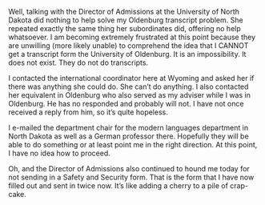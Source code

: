 Well, talking with the Director of Admissions at the University of North Dakota did nothing to help solve my Oldenburg transcript problem. She repeated exactly the same thing her subordinates did, offering no help whatsoever. I am becoming extremely frustrated at this point because they are unwilling (more likely unable) to comprehend the idea that I CANNOT get a transcript form the University of Oldenburg. It is an impossibility. It does not exist. They do not do transcripts.

I contacted the international coordinator here at Wyoming and asked her if there was anything she could do. She can’t do anything. I also contacted her equivalent in Oldenburg who also served as my adviser while I was in Oldenburg. He has no responded and probably will not. I have not once received a reply from him, so it’s quite hopeless.

I e-mailed the department chair for the modern languages department in North Dakota as well as a German professor there. Hopefully they will be able to do something or at least point me in the right direction. At this point, I have no idea how to proceed.

Oh, and the Director of Admissions also continued to hound me today for not sending in a Safety and Security form. That is the form that I have now filled out and sent in twice now. It’s like adding a cherry to a pile of crap-cake.